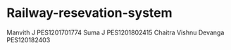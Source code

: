 # Railway-resevation-system
Manvith J                         PES1201701774
Suma J                            PES1201802415
Chaitra Vishnu Devanga            PES120182403
